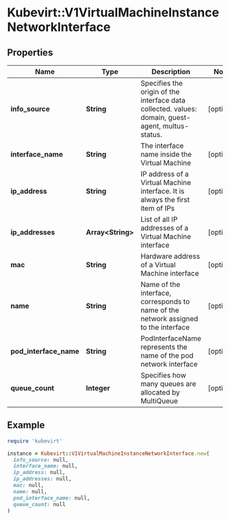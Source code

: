 # Kubevirt::V1VirtualMachineInstanceNetworkInterface

## Properties

| Name | Type | Description | Notes |
| ---- | ---- | ----------- | ----- |
| **info_source** | **String** | Specifies the origin of the interface data collected. values: domain, guest-agent, multus-status. | [optional] |
| **interface_name** | **String** | The interface name inside the Virtual Machine | [optional] |
| **ip_address** | **String** | IP address of a Virtual Machine interface. It is always the first item of IPs | [optional] |
| **ip_addresses** | **Array&lt;String&gt;** | List of all IP addresses of a Virtual Machine interface | [optional] |
| **mac** | **String** | Hardware address of a Virtual Machine interface | [optional] |
| **name** | **String** | Name of the interface, corresponds to name of the network assigned to the interface | [optional] |
| **pod_interface_name** | **String** | PodInterfaceName represents the name of the pod network interface | [optional] |
| **queue_count** | **Integer** | Specifies how many queues are allocated by MultiQueue | [optional] |

## Example

```ruby
require 'kubevirt'

instance = Kubevirt::V1VirtualMachineInstanceNetworkInterface.new(
  info_source: null,
  interface_name: null,
  ip_address: null,
  ip_addresses: null,
  mac: null,
  name: null,
  pod_interface_name: null,
  queue_count: null
)
```

